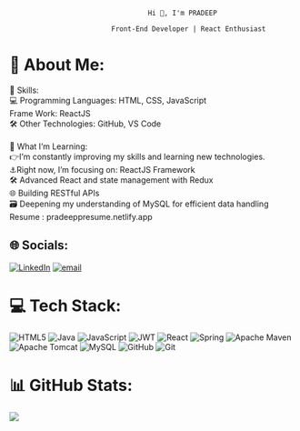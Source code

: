                                       Hi 👋, I'm PRADEEP

                             Front-End Developer | React Enthusiast


# 💫 About Me:
🔧 Skills:<br>💻 Programming Languages: HTML, CSS, JavaScript<br> Frame Work: ReactJS<br>🛠️ Other Technologies: GitHub, VS Code <br><br>🌱 What I’m Learning:<br>👉I’m constantly improving my skills and learning new technologies.<br>⚓Right now, I’m focusing on: ReactJS Framework<br>🛠️ Advanced React and state management with Redux<br>🌐 Building RESTful APIs<br>🗃️ Deepening my understanding of MySQL for efficient data handling <br> Resume : pradeeppresume.netlify.app


## 🌐 Socials:
[![LinkedIn](https://img.shields.io/badge/LinkedIn-%230077B5.svg?logo=linkedin&logoColor=white)](https://linkedin.com/in/https://www.linkedin.com/in/pradeep-periyasamy-743451334) [![email](https://img.shields.io/badge/Email-D14836?logo=gmail&logoColor=white)](mailto:pradeepperiyasamy07@gmail.com) 

# 💻 Tech Stack:
![HTML5](https://img.shields.io/badge/html5-%23E34F26.svg?style=for-the-badge&logo=html5&logoColor=white) ![Java](https://img.shields.io/badge/java-%23ED8B00.svg?style=for-the-badge&logo=openjdk&logoColor=white) ![JavaScript](https://img.shields.io/badge/javascript-%23323330.svg?style=for-the-badge&logo=javascript&logoColor=%23F7DF1E) ![JWT](https://img.shields.io/badge/JWT-black?style=for-the-badge&logo=JSON%20web%20tokens) ![React](https://img.shields.io/badge/react-%2320232a.svg?style=for-the-badge&logo=react&logoColor=%2361DAFB) ![Spring](https://img.shields.io/badge/spring-%236DB33F.svg?style=for-the-badge&logo=spring&logoColor=white) ![Apache Maven](https://img.shields.io/badge/Apache%20Maven-C71A36?style=for-the-badge&logo=Apache%20Maven&logoColor=white) ![Apache Tomcat](https://img.shields.io/badge/apache%20tomcat-%23F8DC75.svg?style=for-the-badge&logo=apache-tomcat&logoColor=black) ![MySQL](https://img.shields.io/badge/mysql-4479A1.svg?style=for-the-badge&logo=mysql&logoColor=white) ![GitHub](https://img.shields.io/badge/github-%23121011.svg?style=for-the-badge&logo=github&logoColor=white) ![Git](https://img.shields.io/badge/git-%23F05033.svg?style=for-the-badge&logo=git&logoColor=white)
# 📊 GitHub Stats:
<!-- ![](https://github-readme-stats.vercel.app/api?username=pvpradeep08&theme=dark&hide_border=false&include_all_commits=false&count_private=false)<br/>
![](https://github-readme-streak-stats.herokuapp.com/?user=pvpradeep08&theme=dark&hide_border=false)<br/>-->
![](https://github-readme-stats.vercel.app/api/top-langs/?username=pvpradeep08&theme=dark&hide_border=false&include_all_commits=false&count_private=false&layout=compact)

<!-- Proudly created with GPRM ( https://gprm.itsvg.in ) -->
